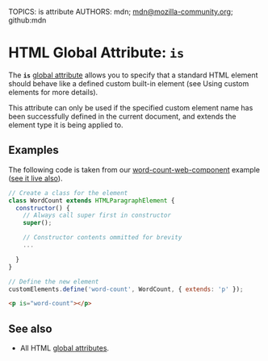 TOPICS: is attribute
AUTHORS: mdn; mdn@mozilla-community.org; github:mdn

# HTML Global Attribute: `is`

The **`is`** [global attribute](/en/webfrontend/HTML_Global_Attributes) allows you to specify that a
standard HTML element should behave like a defined custom built-in element (see Using custom
elements for more details).

This attribute can only be used if the specified custom element name has been successfully defined
in the current document, and extends the element type it is being applied to.

## Examples

The following code is taken from our [word-count-web-component](https://github.com/mdn/web-components-examples/tree/master/word-count-web-component)
example ([see it live also](https://mdn.github.io/web-components-examples/word-count-web-component/)).

```javascript
// Create a class for the element
class WordCount extends HTMLParagraphElement {
  constructor() {
    // Always call super first in constructor
    super();

    // Constructor contents ommitted for brevity
    ...

  }
}

// Define the new element
customElements.define('word-count', WordCount, { extends: 'p' });
```

```html
<p is="word-count"></p>
```

## See also

- All HTML [global attributes](/en/webfrontend/HTML_Global_Attributes).
